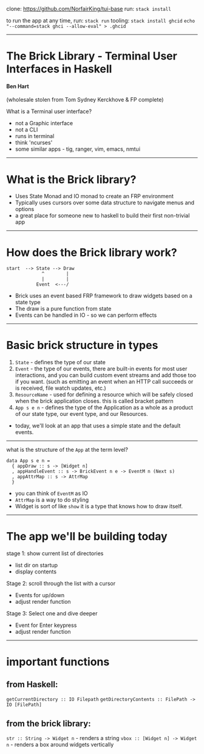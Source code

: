 
clone:
https://github.com/NorfairKing/tui-base
run:
`stack install`

to run the app at any time, run: 
`stack run`
tooling:
`stack install ghcid`
`echo "--command=stack ghci --allow-eval" > .ghcid`

********

# The Brick Library - Terminal User Interfaces in Haskell
#### Ben Hart

(wholesale stolen from Tom Sydney Kerckhove & FP complete)

What is a Terminal user interface?

 - not a Graphic interface
 - not a CLI
 - runs in terminal
 - think 'ncurses'
 - some similar apps - tig, ranger, vim, emacs, nmtui

********

# What is the Brick library?

- Uses State Monad and IO monad to create an FRP environment
- Typically uses cursors over some data structure to navigate menus and options
- a great place for someone new to haskell to build their first non-trivial app

********

# How does the Brick library work?

```
start  --> State --> Draw
             ^        |
             |        |
           Event  <---/
```

- Brick uses an event based FRP framework to draw widgets based on a state type
- The draw is a pure function from state
- Events can be handled in IO - so we can perform effects

********

# Basic brick structure in types

1) `State` - defines the type of our state
2) `Event` - the type of our events,   there are built-in events for most user interactions, and you can build custom event streams and add those too if you want. (such as emitting an event when an HTTP call succeeds or is received, file watch updates, etc.)
3) `ResourceName` - used for defining a resource which will be safely closed when the brick application closes.  this is called bracket pattern
4) `App s e n` - defines the type of the Application as a whole as a product of our state type, our event type, and our Resources.

- today, we'll look at an app that uses a simple state and the default events.


********

what is the structure of the `App` at the term level?

```
data App s e n = 
  { appDraw :: s -> [Widget n]
  , appHandleEvent :: s -> BrickEvent n e -> EventM n (Next s)
  , appAttrMap :: s -> AttrMap
  }
```

- you can think of `EventM` as IO
- `AttrMap` is a way to do styling
- Widget is sort of like `show` it is a type that knows how to draw itself.

********

# The app we'll be building today

stage 1: show current list of directories
- list dir on startup
- display contents

Stage 2: scroll through the list with a cursor
- Events for up/down
- adjust render function

Stage 3: Select one and dive deeper
- Event for Enter keypress 
- adjust render function

********

# important functions

## from Haskell:
`getCurrentDirectory :: IO Filepath`
`getDirectoryContents :: FilePath -> IO [FilePath]`

## from the brick library:
`str :: String -> Widget n` - renders a string
`vbox :: [Widget n] -> Widget n` - renders a box around widgets vertically


